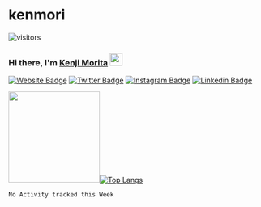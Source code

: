 # kenmori

![visitors](https://visitor-badge.glitch.me/badge?page_id=page.id)

### Hi there, I'm <a href="https://kenjimorita.jp" target="_blank">Kenji Morita</a> <img src="https://media.giphy.com/media/hvRJCLFzcasrR4ia7z/giphy.gif" width="25px">

[![Website Badge](https://img.shields.io/badge/Website-3b5998?style=flat-square&logo=google-chrome&logoColor=white)](https://kenjimorita.jp)
[![Twitter Badge](https://img.shields.io/badge/-Twitter-00acee?style=flat-square&logo=Twitter&logoColor=white)](https://twitter.com/terrace_tech)
[![Instagram Badge](https://img.shields.io/badge/-Instagram-e4405f?style=flat-square&logo=Instagram&logoColor=white)](https://www.instagram.com/india_japan_moritakenji/)
[![Linkedin Badge](https://img.shields.io/badge/-LinkedIn-0e76a8?style=flat-square&logo=Linkedin&logoColor=white)](https://www.linkedin.com/in/kenji-morita-8804b7188/)
 


<img height="180em" src="https://github-readme-stats.vercel.app/api?username=kenmori&show_icons=true&hide_border=true&&count_private=true&include_all_commits=true" />[![Top Langs](https://github-readme-stats.vercel.app/api/top-langs/?username=kenmori)](https://github.com/anuraghazra/github-readme-stats)

 <!--START_SECTION:waka-->
```text
No Activity tracked this Week
```
<!--END_SECTION:waka-->
